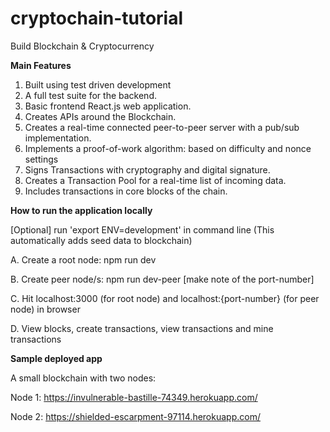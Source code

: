 # cryptochain-tutorial
Build Blockchain &amp; Cryptocurrency

**Main Features**

1. Built using test driven development
2. A full test suite for the backend.
3. Basic frontend React.js web application.
4. Creates APIs around the Blockchain.
5. Creates a real-time connected peer-to-peer server with a pub/sub implementation.
6. Implements a proof-of-work algorithm: based on difficulty and nonce settings
7. Signs Transactions with cryptography and digital signature.
8. Creates a Transaction Pool for a real-time list of incoming data.
9. Includes transactions in core blocks of the chain.

**How to run the application locally**

[Optional] run 'export ENV=development' in command line (This automatically adds seed data to blockchain)

A. Create a root node: npm run dev
  
B. Create peer node/s: npm run dev-peer [make note of the port-number]
  
C. Hit localhost:3000 (for root node) and localhost:{port-number} (for peer node) in browser
  
D. View blocks, create transactions, view transactions and mine transactions

**Sample deployed app**

A small blockchain with two nodes:

Node 1: https://invulnerable-bastille-74349.herokuapp.com/

Node 2: https://shielded-escarpment-97114.herokuapp.com/
  
  
